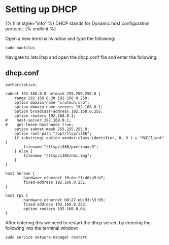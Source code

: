 # Setting up DHCP

{% hint style="info" %}
DHCP stands for Dynamic host configuration protocol.
{% endhint %}

Open a new terminal window and type the following:

```text
sudo nautilus
```

Navigate to /etc/ltsp and open the dhcp.conf file and enter the following:

## dhcp.conf

```text
authoritative;

subnet 192.168.0.0 netmask 255.255.255.0 {
    range 192.168.0.20 192.168.0.250;
    option domain-name "crutech.cru";
    option domain-name-servers 192.168.0.1;
    option broadcast-address 192.168.0.255;
    option routers 192.168.0.1;
#    next-server 192.168.0.1;
#    get-lease-hostnames true;
    option subnet-mask 255.255.255.0;
    option root-path "/opt/ltsp/i386";
    if substring( option vendor-class-identifier, 0, 9 ) = "PXEClient" {
        filename "/ltsp/i386/pxelinux.0";
    } else {
        filename "/ltsp/i386/nbi.img";
    }
}

host heraan {
        hardware ethernet f0:de:f1:40:a5:b7;
        fixed-address 192.168.0.251;
}

host rpi {
        hardware ethernet b8:27:eb:93:53:95;
        fixed-address 192.168.0.252;
    	option routers 192.168.0.64;
}
```

After entering this we need to restart the dhcp server, by entering the following into the terminal window:

```text
sudo service network-manager restart
```

